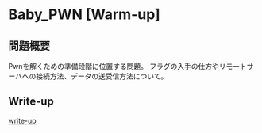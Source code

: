 # Baby_PWN [Warm-up]
## 問題概要
Pwnを解くための準備段階に位置する問題。
フラグの入手の仕方やリモートサーバへの接続方法、データの送受信方法について。

## Write-up
[write-up](https://hackmd.io/@teppi/r14TuE_RK)